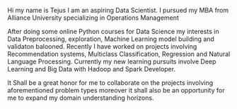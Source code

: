 Hi my name is Tejus I am an aspiring Data Scientist.
I pursued my MBA from Alliance University specializing in Operations Management

After doing some online Python courses for Data Science my interests in Data Preprocessing, exploration, Machine Learning model building and validaton balooned.
Recently I have worked on projects involving Recommendation systems, Multiclass Classification, Regression and Natural Language Processing.
Currently my new learning pursuits involve Deep Learning and Big Data with Hadoop and Spark Developer.

It Shall be a great honor for me to collaborate on the projects involving aforementioned problem types moreover it shall also be an opportunity for me to expand my domain understanding horizons.
